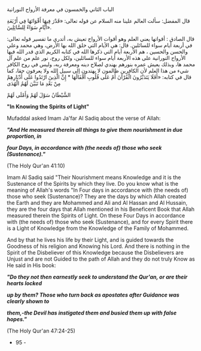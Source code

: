 الباب الثاني والخمسون في معرفة الأرواح النورانية 

قال المفضل: سألت العالم علينا منه السلام عن قوله تعالى: «قَدْرَ فِيهَا أَقْوَاتَهَا فِي أَرْبَعَةِ أَيَّامٍ سَوَاءً لِلسَّائِلِينَ». 

قال الصادق : أقواتها يعني العلم وهو أقوات الأرواح تعيش به، أتدري ما تفسير قوله تعالى: في أربعة أيام سواء للسائلين. قال: هي الأيام التي خلق الله بها الأرض، وهي محمد وعلي والحسن والحسين ، هم الأربعة أيام التي ذكرها الله في كتابه الكريم الذي قدر الله فيها الأرواح النورانية على هذه الأربعة أيام سواء للسائلين، ولكل روح، نور علم من علم آل محمد ها، وبذلك يعيش عمره بنورهم بهندي لصلاح دينه ومعرفة ربه، وليس في روح الكافر شيء من هذا العلم لأن الكافرين ظالمون لا يهتدون إلى سبيل الله ولا يعرفون حقا، كما قال في كتابه: «أَفَلَا يَتَدَبَّرُونَ الْقُرْآنَ أَمْ عَلَى قُلُوبِ أَقْفَالُهَا * إِنَّ الَّذِينَ ارْتَدُوا عَلَى أَدْبَارِهِمْ مِنْ بَعْدِ مَا تَبَيَّنَ لَهُمُ الْهُدَى 

الشَّيْطَانُ سَوْلَ لَهُمْ وَأَمْلَى لَهُمْ

**"In Knowing the Spirits of Light"**

Mufaddal asked Imam Ja'far Al Sadiq about the verse of Allah:

_**"And He measured therein all things to give them nourishment in due proportion, in**_

_**four Days, in accordance with (the needs of) those who seek (Sustenance)."**_

(The Holy Qur'an 41:10)

Imam Al Sadiq said "Their Nourishment means Knowledge and it is the Sustenance of the Spirits by which they live. Do you know what is the meaning of Allah's words "In Four days in accordance with (the needs of) those who seek (Sustenance)? They are the days by which Allah created the Earth and they are Mohammed and Ali and Al Hassan and Al Hussain, they are the four days that Allah mentioned in his Beneficent Book that Allah measured therein the Spirits of Light. On these Four Days in accordance with (the needs of) those who seek (Sustenance), and for every Spirit there is a Light of Knowledge from the Knowledge of the Family of Mohammed.

And by that he lives his life by their Light, and is guided towards the Goodness of his religion and Knowing his Lord. And there is nothing in the Spirit of the Disbeliever of this Knowledge because the Disbelievers are Unjust and are not Guided to the path of Allah and they do not truly Know as He said in His book:

_**"Do they not then earnestly seek to understand the Qur'an, or are their hearts locked**_

_**up by them? Those who turn back as apostates after Guidance was clearly shown to**_

_**them,-the Devil has instigated them and busied them up with false hopes."**_

(The Holy Qur'an 47:24-25)

- 95 -